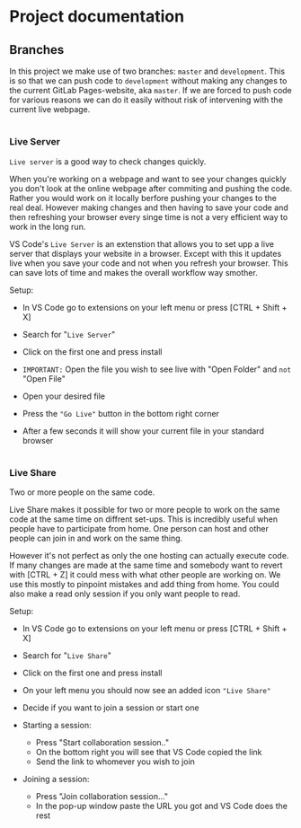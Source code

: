# Project documentation

## Branches

In this project we make use of two branches: `master` and `development`. This is so that we can push code to `development` without making any changes to the current GitLab Pages-website, aka `master`. If we are forced to push code for various reasons we can do it easily without risk of intervening with the current live webpage.

#

### Live Server

`Live server` is a good way to check changes quickly.

When you're working on a webpage and want to see your changes quickly you don't look at the online webpage  after commiting and pushing the code. Rather you would work on it locally berfore pushing your changes to the real deal. However making changes and then having to save your code and then refreshing your browser every singe time is not a very efficient way to work in the long run.

VS Code's `Live Server` is an extenstion that allows you to set upp a live server that displays your website in a browser. Except with this it updates live when you save your code and not when you refresh your browser. This can save lots of time and makes the overall workflow way smother.

Setup:

- In VS Code go to extensions on your left menu or press [CTRL + Shift + X]

- Search for "`Live Server`"

- Click on the first one and press install 

- `IMPORTANT:` Open the file you wish to see live with "Open Folder" and `not` "Open File"

- Open your desired file

- Press the `"Go Live"` button in the bottom right corner

- After a few seconds it will show your current file in your standard browser

#

### Live Share

Two or more people on the same code.

Live Share makes it possible for two or more people to work on the same code at the same time on diffrent set-ups. This is incredibly useful when people have to participate from home. One person can host and other people can join in and work on the same thing.

However it's not perfect as only the one hosting can actually execute code. If many changes are made at the same time and somebody want to revert with [CTRL + Z] it could mess with what other people are working on. We use this mostly to pinpoint mistakes and add thing from home. You could also make a read only session if you only want people to read.

Setup:

- In VS Code go to extensions on your left menu or press [CTRL + Shift + X]

- Search for "`Live Share`"

- Click on the first one and press install 

- On your left menu you should now see an added icon `"Live Share"`

- Decide if you want to join a session or start one 

- Starting a session:
    - Press "Start collaboration session.."
    - On the bottom right you will see that VS Code copied the link
    - Send the link to whomever you wish to join

 - Joining a session:
    - Press "Join collaboration session..."
    - In the pop-up window paste the URL you got and VS Code does the rest

#